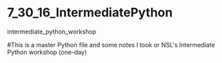 # 7_30_16_IntermediatePython
intermediate_python_workshop

#This is a master Python file and some notes I took or NSL's Intermediate Python workshop (one-day)
